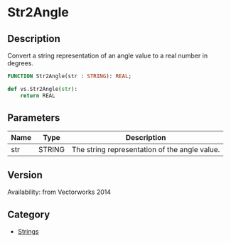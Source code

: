 # Str2Angle

## Description
Convert a string representation of an angle value to a real number in degrees.

```pascal
FUNCTION Str2Angle(str : STRING): REAL;
```

```python
def vs.Str2Angle(str):
    return REAL
```

## Parameters
|Name|Type|Description|
|---|---|---|
|str|STRING|The string representation of the angle value.|

## Version
Availability: from Vectorworks 2014

## Category
* [Strings](../Categories/Strings.md)
